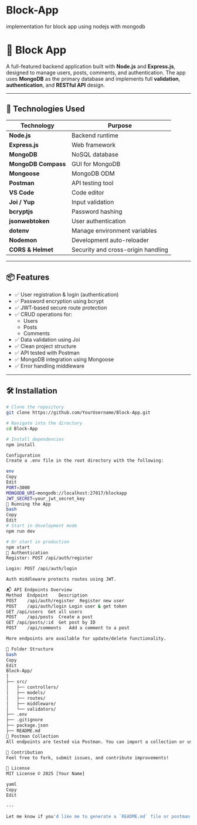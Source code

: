 # Block-App
implementation for block app using nodejs with mongodb 
# 🧱 Block App

A full-featured backend application built with **Node.js** and **Express.js**, designed to manage users, posts, comments, and authentication. The app uses **MongoDB** as the primary database and implements full **validation**, **authentication**, and **RESTful API** design.

---

## 🚀 Technologies Used

| Technology          | Purpose                              |
|---------------------|---------------------------------------|
| **Node.js**         | Backend runtime                       |
| **Express.js**      | Web framework                         |
| **MongoDB**         | NoSQL database                        |
| **MongoDB Compass** | GUI for MongoDB                       |
| **Mongoose**        | MongoDB ODM                           |
| **Postman**         | API testing tool                      |
| **VS Code**         | Code editor                           |
| **Joi / Yup**       | Input validation                      |
| **bcryptjs**        | Password hashing                      |
| **jsonwebtoken**    | User authentication                   |
| **dotenv**          | Manage environment variables          |
| **Nodemon**         | Development auto-reloader             |
| **CORS & Helmet**   | Security and cross-origin handling    |

---

## 📦 Features

- ✅ User registration & login (authentication)
- ✅ Password encryption using bcrypt
- ✅ JWT-based secure route protection
- ✅ CRUD operations for:
  - Users
  - Posts
  - Comments
- ✅ Data validation using Joi
- ✅ Clean project structure
- ✅ API tested with Postman
- ✅ MongoDB integration using Mongoose
- ✅ Error handling middleware

---

## 🛠 Installation

```bash
# Clone the repository
git clone https://github.com/YourUsername/Block-App.git

# Navigate into the directory
cd Block-App

# Install dependencies
npm install

Configuration
Create a .env file in the root directory with the following:

env
Copy
Edit
PORT=3000
MONGODB_URI=mongodb://localhost:27017/blockapp
JWT_SECRET=your_jwt_secret_key
🧪 Running the App
bash
Copy
Edit
# Start in development mode
npm run dev

# Or start in production
npm start
🔐 Authentication
Register: POST /api/auth/register

Login: POST /api/auth/login

Auth middleware protects routes using JWT.

📬 API Endpoints Overview
Method	Endpoint	Description
POST	/api/auth/register	Register new user
POST	/api/auth/login	Login user & get token
GET	/api/users	Get all users
POST	/api/posts	Create a post
GET	/api/posts/:id	Get post by ID
POST	/api/comments	Add a comment to a post

More endpoints are available for update/delete functionality.

📂 Folder Structure
bash
Copy
Edit
Block-App/
│
├── src/
│   ├── controllers/
│   ├── models/
│   ├── routes/
│   ├── middleware/
│   └── validators/
├── .env
├── .gitignore
├── package.json
├── README.md
🧪 Postman Collection
All endpoints are tested via Postman. You can import a collection or use Postman manually to test registration, login, and CRUD operations.

🤝 Contribution
Feel free to fork, submit issues, and contribute improvements!

📄 License
MIT License © 2025 [Your Name]

yaml
Copy
Edit

---

Let me know if you'd like me to generate a `README.md` file or postman collection file directly.
